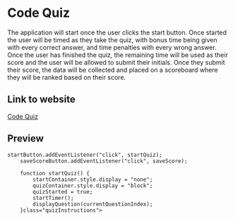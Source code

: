 # Code Quiz

The application will start once the user clicks the start button. Once started the user will be timed as they take the quiz, with bonus time being given with every correct answer, and time penalties with every wrong answer. Once the user has finished the quiz, the remaining time will be used as their score and the user will be allowed to submit their initials. Once they submit their score, the data will be collected and placed on a scoreboard where they will be ranked based on their score. 

## Link to website

[Code Quiz](https://h3yj4yy.github.io/Coding-Quiz/quiz.html) 



## Preview

```bas
startButton.addEventListener("click", startQuiz);
    saveScoreButton.addEventListener("click", saveScore);

    function startQuiz() {
        startContainer.style.display = "none";
        quizContainer.style.display = "block";
        quizStarted = true;
        startTimer();
        displayQuestion(currentQuestionIndex);
    }class="quizInstructions">
```


